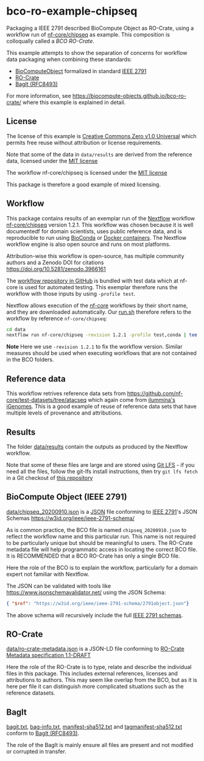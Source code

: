 # bco-ro-example-chipseq

Packaging a IEEE 2791 described BioCompute Object as RO-Crate, using a workflow run of [nf-core/chipseq](https://nf-co.re/chipseq) as example. This composition is colloqually called a _BCO RO-Crate_.

This example attempts to show the separation of concerns for workflow data packaging when combining these standards:

* [BioComputeObject](https://biocomputeobject.org/) formalized in standard [IEEE 2791](10.1109/IEEESTD.2020.9094416)
* [RO-Crate](https://w3id.org/ro/crate/)
* [BagIt (RFC8493)](https://www.rfc-editor.org/rfc/rfc8493.html)

For more information, see <https://biocompute-objects.github.io/bco-ro-crate/> where this example is explained in detail. 

## License

The license of this example is [Creative Commons Zero v1.0 Universal](https://creativecommons.org/publicdomain/zero/1.0/) which permits free reuse without attribution or license requirements.

Note that some of the data in `data/results` are derived from the reference data, licensed under the [MIT license](https://spdx.org/licenses/MIT)

The workflow nf-core/chipseq is licensed under the [MIT license](https://spdx.org/licenses/MIT)

This package is therefore a good example of mixed licensing.

## Workflow

This package contains results of an exemplar run of the [Nextflow](https://www.nextflow.io/) workflow [nf-core/chipseq](https://nf-co.re/chipseq) version 1.2.1. This workflow was chosen because it is well documentedf for domain scientists, uses public reference data, and is reproducible to run using [BioConda](https://bioconda.github.io/) or [Docker containers](https://www.docker.com/).  The Nextflow workflow engine is also open source and runs on most platforms.

Attribution-wise this workflow is open-source, has multiple community authors and a Zenodo DOI for citations <https://doi.org/10.5281/zenodo.3966161>

The [workflow repository in GitHub](https://github.com/nf-core/chipseq/tree/1.2.1) is bundled with test data which at nf-core is used for automated testing. This exemplar therefore runs the workflow with those inputs by using `-profile test`.

Nextflow allows execution of the [nf-core](https://nf-co.re/) workflows by their short name, and they are downloaded automatically. Our [run.sh](run.sh) therefore refers to the workflow by reference `nf-core/chipseq`:

```sh
cd data
nextflow run nf-core/chipseq -revision 1.2.1 -profile test,conda | tee nextflow.log
```

**Note** Here we use `-revision 1.2.1` to fix the workflow version. Similar measures should be used when executing workflows that are not contained in the BCO folders.

## Reference data

This workflow retrives reference data sets from <https://github.com/nf-core/test-datasets/tree/atacseq> which again come from [ilummina's iGenomes](https://emea.support.illumina.com/sequencing/sequencing_software/igenome.html). This is a good example of reuse of reference data sets that have multiple levels of provenance and attributions.


## Results

The folder [data/results](deta/results) contain the outputs as produced by the Nextflow workflow. 

Note that some of these files are large and are stored using [Git LFS](https://git-lfs.github.com/) - if you need all the files, follow the git-lfs install instructions, then try `git lfs fetch` in a Git checkout of [this repository](https://github.com/biocompute-objects/bco-ro-example-chipseq)

## BioCompute Object (IEEE 2791)

[data/chipseq_20200910.json](data/chipseq_20200910.json) is a [JSON](https://www.json.org/json-en.html) file
conforming to [IEEE 2791](10.1109/IEEESTD.2020.9094416)'s JSON Schemas <https://w3id.org/ieee/ieee-2791-schema/> 

As is common practice, the BCO file is named `chipseq_20200910.json` to reflect the workflow name and this particular run. This name is not required to be particularly unique but should be meaningful to users.  The RO-Crate metadata file will help programmatic access in locating the correct BCO file. It is RECOMMENDED that a BCO RO-Crate has only a single BCO file.

Here the role of the BCO is to explain the workflow, particularly for a domain expert not familiar with Nextflow.

The JSON can be validated with tools like <https://www.jsonschemavalidator.net/> using the JSON Schema:
    
```json
{ "$ref": "https://w3id.org/ieee/ieee-2791-schema/2791object.json"}
```

The above schema will recursively include the full [IEEE 2791 schemas](https://w3id.org/ieee/ieee-2791-schema/).

## RO-Crate

[data/ro-crate-metadata.json](data/ro-crate-metadata.json) is a JSON-LD file conforming to [RO-Crate Metadata specification 1.1-DRAFT](https://www.researchobject.org/ro-crate/1.1-DRAFT/)

Here the role of the RO-Crate is to type, relate and describe the individual files in this package. This includes external references, licenses and attributions to authors. This may seem like overlap from the BCO, but as it is here per file it can distinguish more complicated situations such as the reference datasets.

## BagIt

[bagit.txt](bagit.txt), [bag-info.txt](bag-info.txt), [manifest-sha512.txt](manifest-sha512.txt) and [tagmanifest-sha512.txt](tagmanifest-sha512.txt) conform to [BagIt (RFC8493)](https://www.rfc-editor.org/rfc/rfc8493.html).

The role of the BagIt is mainly ensure all files are present and not modified or corrupted in transfer.
